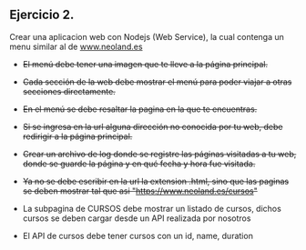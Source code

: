## Ejercicio 2.

Crear una aplicacion web con Nodejs (Web Service), la cual contenga un menu similar al de www.neoland.es

- ~~El menú debe tener una imagen que te lleve a la página principal.~~
- ~~Cada sección de la web debe mostrar el menú para poder viajar a otras secciones directamente.~~
- ~~En el menú se debe resaltar la pagina en la que te encuentras.~~
- ~~Si se ingresa en la url alguna dirección no conocida por tu web, debe redirigir a la página principal.~~
- ~~Crear un archivo de log donde se registre las páginas visitadas a tu web, donde se guarde la página y en qué fecha y hora fue visitada.~~

- ~~Ya no se debe escribir en la url la extension .html, sino que las paginas se deben mostrar tal que asi "https://www.neoland.es/cursos"~~

- La subpagina de CURSOS debe mostrar un listado de cursos, dichos cursos se deben cargar desde un API realizada por nosotros
- El API de cursos debe tener cursos con un id, name, duration
